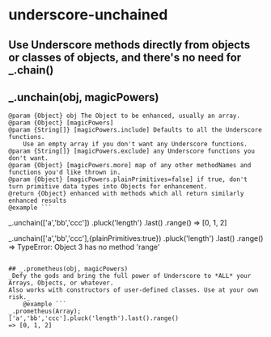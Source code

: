 underscore-unchained
====================

## Use Underscore methods directly from objects or classes of objects, and there's no need for _.chain()

## _.unchain(obj, magicPowers)

    @param {Object} obj The Object to be enhanced, usually an array.
    @param {Object} [magicPowers]
    @param {String[]} [magicPowers.include] Defaults to all the Underscore functions.
        Use an empty array if you don't want any Underscore functions.
    @param {String[]} [magicPowers.exclude] any Underscore functions you don't want.
    @param {Object} [magicPowers.more] map of any other methodNames and functions you'd like thrown in.
    @param {Object} [magicPowers.plainPrimitives=false] if true, don't turn primitive data types into Objects for enhancement.
    @return {Object} enhanced with methods which all return similarly enhanced results
    @example ```
_.unchain(['a','bb','ccc'])
     .pluck('length')
     .last()
     .range()
=> [0, 1, 2]

_.unchain(['a','bb','ccc'],{plainPrimitives:true})
     .pluck('length')
     .last()
     .range()
=> TypeError: Object 3 has no method 'range'
```

## _.prometheus(obj, magicPowers)
_Defy the gods and bring the full power of Underscore to *ALL* your Arrays, Objects, or whatever.
Also works with constructors of user-defined classes. Use at your own risk._
    @example ```
_.prometheus(Array);
['a','bb','ccc'].pluck('length').last().range()
=> [0, 1, 2]
```

